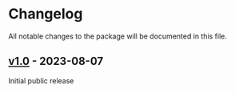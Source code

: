 # Changelog

All notable changes to the package will be documented in this file.

## [v1.0](https://github.com/upmind-automation/webhook-endpoint/releases/tag/v1.0) - 2023-08-07

Initial public release
